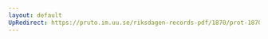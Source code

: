 ```yaml
---
layout: default
UpRedirect: https://pruto.im.uu.se/riksdagen-records-pdf/1870/prot-1870--fk--321/prot-1870--fk--321_006.pdf
---
```

